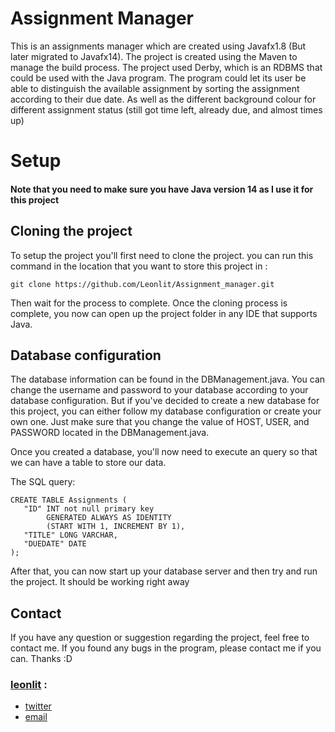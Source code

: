 # Assignment Manager


This is an assignments manager which are created using Javafx1.8 (But later migrated to Javafx14). The project is created using the Maven to manage the build process. The project used Derby, which is an RDBMS that could be used with the Java program. The program could let its user be able to distinguish the available assignment by sorting the assignment according to their due date. As well as the different background colour for different assignment status (still got time left, already due, and almost times up)


# Setup

#### Note that you need to make sure you have Java version 14 as I use it for this project


## Cloning the project

To setup the project you'll first need to clone the project. you can run this command in the location that you want to store this project in :
```
git clone https://github.com/Leonlit/Assignment_manager.git
```

Then wait for the process to complete.
Once the cloning process is complete, you now can open up the project folder in any IDE that supports Java.


## Database configuration

The database information can be found in the DBManagement.java. You can change the username and password to your database according to your database configuration. But if you've decided to create a new database for this project, you can either follow my database configuration or create your own one. Just make sure that you change the value of HOST, USER, and PASSWORD located in the DBManagement.java.

Once you created a database, you'll now need to execute an query so that we can have a table to store our data.

The SQL query:
```
CREATE TABLE Assignments (    
   "ID" INT not null primary key
        GENERATED ALWAYS AS IDENTITY
        (START WITH 1, INCREMENT BY 1),   
   "TITLE" LONG VARCHAR,     
   "DUEDATE" DATE   
);
```

After that, you can now start up your database server and then try and run the project. It should be working right away


## Contact
If you have any question or suggestion regarding the project, feel free to contact me. If you found any bugs in the program, please contact me if you can. Thanks :D 

### [leonlit](https://github.com/Leonlit) :
 - [twitter](https://twitter.com/leonlit)
 - [email](leonlit123@gmail.com)
